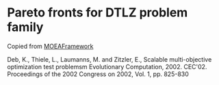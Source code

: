 # Pareto fronts for DTLZ problem family

Copied from  [MOEAFramework](https://github.com/MOEAFramework/MOEAFramework>)

Deb, K., Thiele, L., Laumanns, M. and Zitzler, E., Scalable multi-objective optimization test problemsm Evolutionary Computation, 2002. CEC'02. Proceedings of the 2002 Congress on 2002, Vol. 1, pp. 825-830
